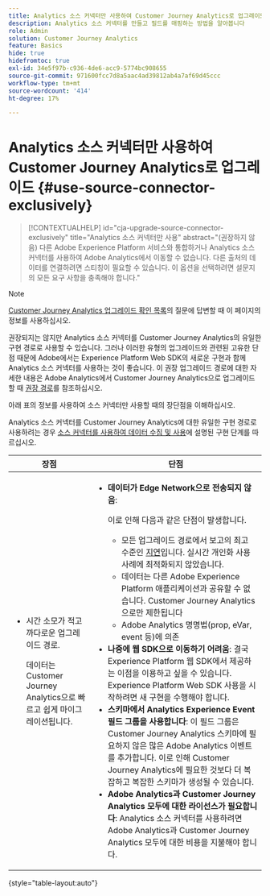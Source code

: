 ```yaml
---
title: Analytics 소스 커넥터만 사용하여 Customer Journey Analytics로 업그레이드
description: Analytics 소스 커넥터를 만들고 필드를 매핑하는 방법을 알아봅니다
role: Admin
solution: Customer Journey Analytics
feature: Basics
hide: true
hidefromtoc: true
exl-id: 34e5f97b-c936-4de6-acc9-5774bc908655
source-git-commit: 971600fcc7d8a5aac4ad39812ab4a7af69d45ccc
workflow-type: tm+mt
source-wordcount: '414'
ht-degree: 17%

---
```


# Analytics 소스 커넥터만 사용하여 Customer Journey Analytics로 업그레이드 {#use-source-connector-exclusively}

<!-- markdownlint-disable MD034 -->

>[!CONTEXTUALHELP]
>id="cja-upgrade-source-connector-exclusively"
>title="Analytics 소스 커넥터만 사용"
>abstract="(권장하지 않음) 다른 Adobe Experience Platform 서비스와 통합하거나 Analytics 소스 커넥터를 사용하여 Adobe Analytics에서 이동할 수 없습니다. 다른 출처의 데이터를 연결하려면 스티칭이 필요할 수 있습니다. 이 옵션을 선택하려면 설문지의 모든 요구 사항을 충족해야 합니다."

<!-- markdownlint-enable MD034 -->

>[!NOTE]
> 
>[Customer Journey Analytics 업그레이드 확인 목록](https://gigazelle.github.io/cja-ttv/)의 질문에 답변할 때 이 페이지의 정보를 사용하십시오.

권장되지는 않지만 Analytics 소스 커넥터를 Customer Journey Analytics의 유일한 구현 경로로 사용할 수 있습니다. 그러나 이러한 유형의 업그레이드와 관련된 고유한 단점 때문에 Adobe에서는 Experience Platform Web SDK의 새로운 구현과 함께 Analytics 소스 커넥터를 사용하는 것이 좋습니다. 이 권장 업그레이드 경로에 대한 자세한 내용은 Adobe Analytics에서 Customer Journey Analytics으로 업그레이드할 때 [권장 경로](/help/getting-started/cja-upgrade/cja-upgrade-recommendations.md)를 참조하십시오.

아래 표의 정보를 사용하여 소스 커넥터만 사용할 때의 장단점을 이해하십시오.

Analytics 소스 커넥터를 Customer Journey Analytics에 대한 유일한 구현 경로로 사용하려는 경우 [소스 커넥터를 사용하여 데이터 수집 및 사용](/help/data-ingestion/sources.md)에 설명된 구현 단계를 따르십시오.

| 장점 | 단점 |
|----------|---------|
| <ul><li>시간 소모가 적고 까다로운 업그레이드 경로. <p>데이터는 Customer Journey Analytics으로 빠르고 쉽게 마이그레이션됩니다.</p></li></ul> | <ul><li>**데이터가 Edge Network으로 전송되지 않음**: <p>이로 인해 다음과 같은 단점이 발생합니다.</p><ul><li>모든 업그레이드 경로에서 보고의 최고 수준인 [지연](/help/technotes/guardrails.md#latencies)입니다. 실시간 개인화 사용 사례에 최적화되지 않았습니다.</li><li>데이터는 다른 Adobe Experience Platform 애플리케이션과 공유할 수 없습니다. Customer Journey Analytics으로만 제한됩니다</li><li>Adobe Analytics 명명법(prop, eVar, event 등)에 의존</li></ul><li>**나중에 웹 SDK으로 이동하기 어려움**: 결국 Experience Platform 웹 SDK에서 제공하는 이점을 이용하고 싶을 수 있습니다. Experience Platform Web SDK 사용을 시작하려면 새 구현을 수행해야 합니다.</li><li>**스키마에서 Analytics Experience Event 필드 그룹을 사용합니다**: 이 필드 그룹은 Customer Journey Analytics 스키마에 필요하지 않은 많은 Adobe Analytics 이벤트를 추가합니다.  이로 인해 Customer Journey Analytics에 필요한 것보다 더 복잡하고 복잡한 스키마가 생성될 수 있습니다.</li><li>**Adobe Analytics과 Customer Journey Analytics 모두에 대한 라이선스가 필요합니다**: Analytics 소스 커넥터를 사용하려면 Adobe Analytics과 Customer Journey Analytics 모두에 대한 비용을 지불해야 합니다.</li></ul> |

{style="table-layout:auto"}
